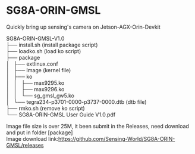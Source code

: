 # SG8A-ORIN-GMSL
Quickly bring up sensing's camera on Jetson-AGX-Orin-Devkit

<text>SG8A-ORIN-GMSL-V1.0<br>
├── install.sh  (install package script)<br>
├── loadko.sh   (load ko script)<br>
├── package<br>
│   ├── extlinux.conf<br>
│   ├── Image   (kernel file)<br>
│   ├── ko<br>
│   │   ├── max9295.ko<br>
│   │   ├── max9296.ko<br>
│   │   └── sg_gmsl_gw5.ko<br>
│   └── tegra234-p3701-0000-p3737-0000.dtb  (dtb file)<br>
├── rmko.sh  (remove ko script)<br>
└── SG8A-ORIN-GMSL User Guide V1.0.pdf</text><br>


Image file size is over 25M, it been submit in the Releases, need download and put in folder [package] <br>
Image download link:https://github.com/Sensing-World/SG8A-ORIN-GMSL/releases <br>

